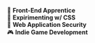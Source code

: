 🎨 **Front-End Apprentice**  \
🧪 **Expirimenting w/ CSS**  \
🔐 **Web Application Security**  \
🎮 **Indie Game Development**  


<!--
> [!NOTE]  
> Highlights information that users should take into account, even when skimming.

> [!TIP]
> Optional information to help a user be more successful.

> [!IMPORTANT]  
> Crucial information necessary for users to succeed.

> [!WARNING]  
> Critical content demanding immediate user attention due to potential risks.

> [!CAUTION]
> Negative potential consequences of an action.
-->
